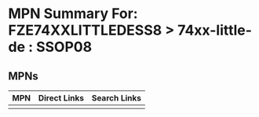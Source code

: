 



# MPN Summary For: FZE74XXLITTLEDESS8 > 74xx-little-de : SSOP08

## MPNs
  

|MPN|Direct Links|Search Links|
| :--- | :--- | :--- |
||||
